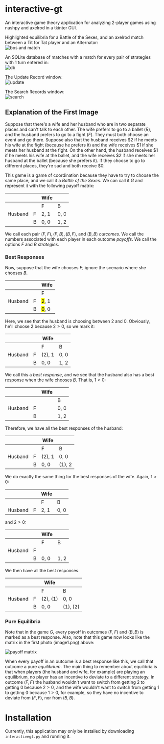 # interactive-gt
An interactive game theory application for analyzing 2-player games using nashpy and axelrod in a tkinter GUI. 

Highlighted equilibria for a Battle of the Sexes, and an axelrod match between a Tit for Tat player and an Alternator: \
![bos and match](images/image1.png)

An SQLite database of matches with a match for every pair of strategies with 1 turn entered in: \
![db](images/image2.png)

The Update Record window: \
![update](images/image3.png)

The Search Records window: \
![search](images/image4.png)

## Explanation of the First Image
Suppose that there's a wife and her husband who are in two separate places and can't talk to each other. The wife prefers to go to a ballet ($B$), and the husband prefers to go to a fight ($F$). They must both choose an event and go there. Suppose also that the husband receives \$2 if he meets his wife at the fight (because he prefers it) and the wife receives \$1 if she meets her husband at the fight. On the other hand, the husband receives \$1 if he meets his wife at the ballet, and the wife receives \$2 if she meets her husband at the ballet (because she prefers it). If they choose to go to different places, they're sad and both receive \$0.

This game is a game of coordination because they have to try to choose the same place, and we call it a _Battle of the Sexes_. We can call it $G$ and represent it with the following payoff matrix: 

|       |      | Wife |       |
|-------|------|-------|------|
|       |      |  F   |   B   |
|Husband| F    | 2, 1  | 0, 0 |
|       | B    | 0, 0  | 1, 2 |


<!-- $
    \begin{array}{|cc||c|c|}
        \hline
        G & & Wife & \\
        & & F & B \\ \hline\hline
        Husband & F & 2, 1 & 0, 0 \\ \hline
        & B & 0, 0 & 1, 2 \\ \hline
    \end{array}
$ -->

We call each pair $(F, F), (F, B), (B, F)$, and $(B, B)$ _outcomes_. We call the numbers associated with each player in each outcome _payoffs_. We call the options $F$ and $B$ _strategies_. 
### Best Responses
Now, suppose that the wife chooses $F$; ignore the scenario where she chooses $B$. 

|       |      | Wife |
|-------|------|-------|
|       |      |  F   |
|Husband| F    | <mark>2</mark>, 1  |
|       | B    | <mark>0</mark>, 0  |
<!-- $
    \begin{array}{|cc||c|}
        \hline
        & & Wife \\
        & & F \\ \hline\hline
        Husband & F & \colorbox{yellow}{2}, 1 \\ \hline
        & B & \colorbox{yellow}{0}, 0\\ \hline
    \end{array}
$ -->

Here, we see that the husband is choosing between 2 and 0. Obviously, he'll choose 2 because $2 > 0$, so we mark it:

|       |      | Wife |       |
|-------|------|-------|------|
|       |      |  F   |   B   |
|Husband| F    | (2), 1  | 0, 0 |
|       | B    | 0, 0  | 1, 2 |
<!-- $
    \begin{array}{|cc||c|c|}
        \hline
        G & & Wife & \\
        & & F & B \\ \hline\hline
        Husband & F & (2), 1 & 0, 0 \\ \hline
        & B & 0, 0 & 1, 2 \\ \hline
    \end{array}
$ -->


We call this a _best response_, and we see that the husband also has a best response when the wife chooses $B$. That is, $1 > 0$: 

|       |      | Wife |       |
|-------|------|-------|------|
|       |      |    |   B   |
|Husband| F    |   | 0, 0 |
|       | B    |   | 1, 2 |

<!-- $
    \begin{array}{|cc||c|c|}
        \hline
        & & Wife & \\
        & & & B \\ \hline\hline
        Husband & F & & \colorbox{yellow}{0}, 0 \\ \hline
        & B & & \colorbox{yellow}{1}, 2 \\ \hline
    \end{array}. 
$ -->


Therefore, we have all the best responses of the husband: 

|       |      | Wife |       |
|-------|------|-------|------|
|       |      |  F   |   B   |
|Husband| F    | (2), 1  | 0, 0 |
|       | B    | 0, 0  | (1), 2 |
<!-- $
    \begin{array}{|cc||c|c|}
        \hline
        G & & Wife & \\
        & & F & B \\ \hline\hline
        Husband & F & (2), 1 & 0, 0 \\ \hline
        & B & 0, 0 & (1), 2 \\ \hline
    \end{array}. 
$ -->

We do exactly the same thing for the best responses of the wife. Again, $1 > 0$: 

|       |      | Wife |       |
|-------|------|-------|------|
|       |      |  F   |   B   |
|Husband| F    | 2, 1  | 0, 0 |
<!-- $
    \begin{array}{|cc||c|c|}
        \hline
        & & Wife & \\
        & & F & B \\ \hline\hline
        Husband & F & 2, \colorbox{yellow}{1} & 0, \colorbox{yellow}{0} \\ \hline
    \end{array}, 
$ -->


and $2 > 0$: 

|       |      | Wife |       |
|-------|------|-------|------|
|       |      |  F   |   B   |
|Husband| F    |   |  |
|       | B    | 0, 0  | 1, 2 |
<!-- $
    \begin{array}{|cc||c|c|}
        \hline
        & & Wife & \\
        & & F & B \\ \hline\hline
        Husband & &  &  \\ \hline
        & B & 0, \colorbox{yellow}{0} & 1, \colorbox{yellow}{2} \\ \hline
    \end{array}. 
$ -->

We then have all the best responses

|       |      | Wife |       |
|-------|------|-------|------|
|       |      |  F   |   B   |
|Husband| F    | (2), (1)  | 0, 0 |
|       | B    | 0, 0  | (1), (2) |
<!-- $
    \begin{array}{|cc||c|c|}
        \hline
        G & & Wife & \\
        & & F & B \\ \hline\hline
        Husband & F & (2), (1) & 0, 0 \\ \hline
        & B & 0, 0 & (1), (2) \\ \hline
    \end{array}
$ -->

### Pure Equilibria
Note that in the game $G$, every payoff in outcomes $(F, F)$ and $(B, B)$ is marked as a best response. Also, note that this game now looks like the matrix in the first photo (image1.png) above: 

![payoff matrix](images/image5.png)
<!-- |       |      | Wife |       |
|-------|------|-------|------|
|       |      |  F   |   B   |
|Husband| F    | (2), (1)  | 0, 0 |
|       | B    | 0, 0  | (1), (2) | -->
<!-- $
    \begin{array}{|cc||c|c|}
        \hline
        G & & Wife & \\
        & & F & B \\ \hline\hline
        Husband & F & \colorbox{yellow}{(2), (1)} & 0, 0 \\ \hline
        & B & 0, 0 & \colorbox{yellow}{(1), (2)} \\ \hline
    \end{array}
$ -->

When every payoff in an outcome is a best response like this, we call that outcome a pure _equilibrium_. The main thing to remember about equilibria is that when players (the husband and wife, for example) are playing an equilibrium, no player has an incentive to deviate to a different strategy. In outcome $(F, F)$ the husband wouldn't want to switch from getting 2 to getting 0 because $2 > 0$, and the wife wouldn't want to switch from getting 1 to getting 0 because $1 > 0$, for example, so they have no incentive to deviate from $(F, F)$, nor from $(B, B)$. 

# Installation
Currently, this application may only be installed by downloading `interactivegt.py` and running it. 
